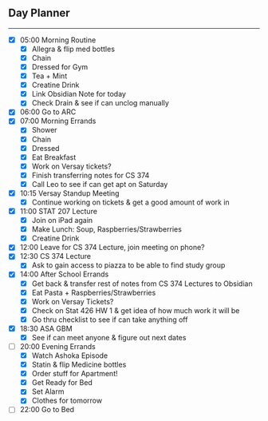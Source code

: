 ## Day Planner 
---
- [x] 05:00 Morning Routine
	- [x] Allegra & flip med bottles
	- [x] Chain
	- [x] Dressed for Gym
	- [x] Tea + Mint
	- [x] Creatine Drink
	- [x] Link Obsidian Note for today
	- [x] Check Drain & see if can unclog manually
- [x] 06:00 Go to ARC
- [x] 07:00 Morning Errands
	- [x] Shower
	- [x] Chain
	- [x] Dressed
	- [x] Eat Breakfast
	- [x] Work on Versay tickets?
	- [x] Finish transferring notes for CS 374 
	- [x] Call Leo to see if can get apt on Saturday
- [x] 10:15 Versay Standup Meeting
	- [x] Continue working on tickets & get a good amount of work in
- [x] 11:00 STAT 207 Lecture
	- [x] Join on iPad again
	- [x] Make Lunch: Soup, Raspberries/Strawberries
	- [x] Creatine Drink
- [x] 12:00 Leave for CS 374 Lecture, join meeting on phone?
- [x] 12:30 CS 374 Lecture
	- [x] Ask to gain access to piazza to be able to find study group
- [x] 14:00 After School Errands
	- [x] Get back & transfer rest of notes from CS 374 Lectures to Obsidian
	- [x] Eat Pasta + Raspberries/Strawberries
	- [x] Work on Versay Tickets?
	- [x] Check on Stat 426 HW 1 & get idea of how much work it will be
	- [x] Go thru checklist to see if can take anything off 
- [x] 18:30 ASA GBM
	- [x] See if can meet anyone & figure out next dates 
- [ ] 20:00 Evening Errands
	- [x] Watch Ashoka Episode
	- [x] Statin & flip Medicine bottles
	- [x] Order stuff for Apartment!
	- [x] Get Ready for Bed
	- [x] Set Alarm
	- [x] Clothes for tomorrow
- [ ] 22:00 Go to Bed
